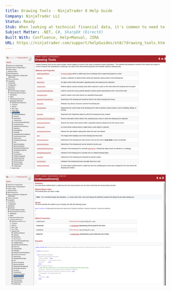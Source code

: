 ```yaml
---
title: Drawing Tools - NinjaTrader 8 Help Guide
Company: NinjaTrader LLC
Status: Ready
Stub: When looking at technical financial data, it's common to need to annotate certain data points on the chart that can be saved and shared for others - we took this approach one step further and extended access to our class of "Drawing Tools" to allow users to develop their own drawing tools, building off the concepts we designed to implement the standard set of tools that came with the platform. This was the API Reference that enabled a developer to start using this group of methods and types.
Subject Matter: .NET, C#, SharpDX (DirectX)
Built With: Confluence, Help+Manual, JIRA
URL: https://ninjatrader.com/support/helpGuides/nt8/?drawing_tools.htm
---
```



![alt text](./img/drawing.png)

![alt text](./img/drawing1.png)